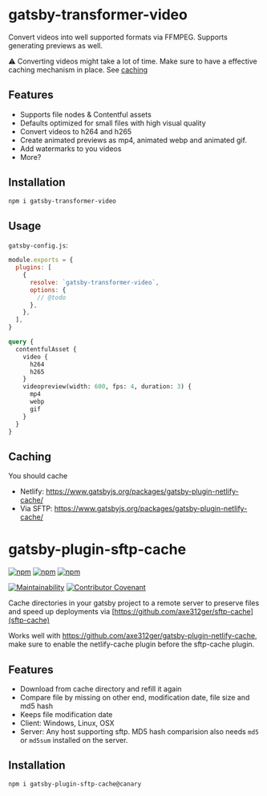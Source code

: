 # gatsby-transformer-video

Convert videos into well supported formats via FFMPEG. Supports generating previews as well.

:warning: Converting videos might take a lot of time. Make sure to have a effective caching mechanism in place. See [caching](#caching)

## Features

- Supports file nodes & Contentful assets
- Defaults optimized for small files with high visual quality
- Convert videos to h264 and h265
- Create animated previews as mp4, animated webp and animated gif.
- Add watermarks to you videos
- More?

## Installation

```sh
npm i gatsby-transformer-video
```

## Usage

`gatsby-config.js`:

```js
module.exports = {
  plugins: [
    {
      resolve: `gatsby-transformer-video`,
      options: {
        // @todo
      },
    },
  ],
}
```

```graphql
query {
  contentfulAsset {
    video {
      h264
      h265
    }
    videopreview(width: 600, fps: 4, duration: 3) {
      mp4
      webp
      gif
    }
  }
}
```

## Caching

You should cache

- Netlify: https://www.gatsbyjs.org/packages/gatsby-plugin-netlify-cache/
- Via SFTP: https://www.gatsbyjs.org/packages/gatsby-plugin-netlify-cache/

# gatsby-plugin-sftp-cache

[![npm](https://img.shields.io/npm/v/gatsby-plugin-sftp-cache.svg?label=npm@latest)](https://www.npmjs.com/package/gatsby-plugin-sftp-cache)
[![npm](https://img.shields.io/npm/v/gatsby-plugin-sftp-cache/canary.svg)](https://www.npmjs.com/package/gatsby-plugin-sftp-cache)
[![npm](https://img.shields.io/npm/dm/gatsby-plugin-sftp-cache.svg)](https://www.npmjs.com/package/gatsby-plugin-sftp-cache)

[![Maintainability](https://api.codeclimate.com/v1/badges/fc81fa5e535561c0a6ff/maintainability)](https://codeclimate.com/github/axe312ger/gatsby-plugin-sftp-cache/maintainability)
[![Contributor Covenant](https://img.shields.io/badge/Contributor%20Covenant-v1.4%20adopted-ff69b4.svg)](CODE_OF_CONDUCT.md)

Cache directories in your gatsby project to a remote server to preserve files and speed up deployments via [https://github.com/axe312ger/sftp-cache](sftp-cache)

Works well with https://github.com/axe312ger/gatsby-plugin-netlify-cache, make sure to enable the netlify-cache plugin before the sftp-cache plugin.

## Features

- Download from cache directory and refill it again
- Compare file by missing on other end, modification date, file size and md5 hash
- Keeps file modification date
- Client: Windows, Linux, OSX
- Server: Any host supporting sftp. MD5 hash comparision also needs `md5` or `md5sum` installed on the server.

## Installation

```sh
npm i gatsby-plugin-sftp-cache@canary
```
